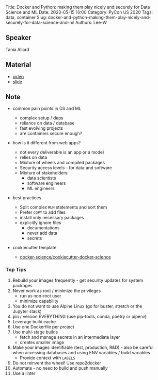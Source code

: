 Title: Docker and Python: making them play nicely and securely for Data Science and ML
Date: 2020-05-15 16:00
Category: PyCon US 2020
Tags: data, container
Slug: docker-and-python-making-them-play-nicely-and-securely-for-data-science-and-ml
Authors: Lee-W

## Speaker
Tania Allard

## Material
* [video](https://www.youtube.com/watch?v=Jq68axbKIbg&feature=youtu.be)
* [slide](https://speakerdeck.com/trallard/docker-and-python-making-them-play-nicely-and-securely-for-data-science-and-machine-learning)

## Note

* common pain points in DS and ML
    * complex setup / deps
    * reliance on data / database
    * fast evolving projects
    * are containers secure enough?
* how is it different from web apps?
   * not every deliverable is an app or a model
   * relies on data
   * Mixture of wheels and compiled packages
   * Security access levels - for data and software
   * Mixture of stakeholders:
       * data scientists
       * software engineers
       * ML engineers

* best practices
    * Split complex `RUN` statements and sort them
    * Prefer `COPY` to add files
    * install only necessary packages
    * explicitly ignore files
        * documentations
        * never add data
        * secrets
* cookiecutter template
    * [docker-science/cookiecutter-docker-science](https://github.com/docker-science/cookiecutter-docker-science)

### Top Tips
1. Rebuild your images frequently - get security updates for system packages
2. Never work as root / minimize the privileges
    * run as non-root user
    * minimize capability
3. You do not want to use Alpine Linux (go for buster, stretch or the Jupyter stack)
4. pin / version EVERYTHING (use pip-tools, conda, poetry or pipenv)
5. Leverage build cache
6. Use one Dockerfile per project
7. Use multi-stage builds
    * fetch and manage secrets in an intermediate layer
    * creates smaller image
8. Make your images identifiable (test, production, R&D) - also be careful when accessing databases and using ENV variables / build variables
    * Provide context with `LABELS`
9. Do not reinvent the wheel! Use repo2docker
10. Automate - no need to build and push manually
11. Use a linter
